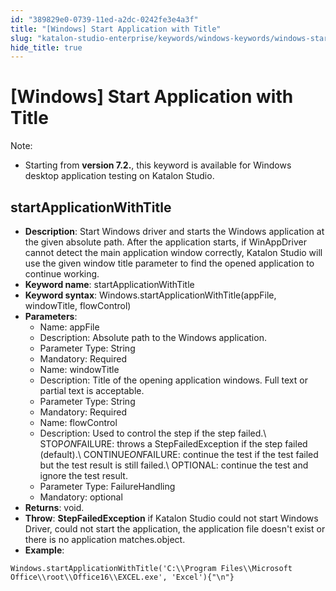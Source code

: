 ```yaml
---
id: "389829e0-0739-11ed-a2dc-0242fe3e4a3f"
title: "[Windows] Start Application with Title"
slug: "katalon-studio-enterprise/keywords/windows-keywords/windows-start-application-with-title"
hide_title: true
---
```


# <a id="id_0" class="anchor_top_offset"/><a id="ariaid-title1" class="anchor_top_offset"/>[Windows] Start Application with Title

              
<div xmlns="http://www.w3.org/1999/xhtml" className="note note note_note" id="id_0__id"><span className="note__title">Note:</span> 
  <ul className="ul"><li className="li"><p className="p">Starting from <strong className="ph b">version 7.2.</strong>, this keyword is
        available for Windows desktop application testing on Katalon
        Studio.</p></li></ul>
</div>
      

## <a id="id_0__id_1" class="anchor_top_offset"/>startApplicationWithTitle

              
<ul xmlns="http://www.w3.org/1999/xhtml" className="ul"><li className="li">     <strong className="ph b">Description</strong>: Start Windows driver and starts     the Windows application at the given absolute path. After the     application starts, if WinAppDriver cannot detect the main     application window correctly, Katalon Studio will use the given     window title parameter to find the opened application to continue     working.</li><li className="li">     <strong className="ph b">Keyword name</strong>: startApplicationWithTitle</li><li className="li">     <strong className="ph b">Keyword syntax</strong>:     Windows.startApplicationWithTitle(appFile, windowTitle,     flowControl)</li><li className="li">     <strong className="ph b">Parameters</strong>:      <ul className="ul"><li className="li">Name: appFile</li><li className="li">Description: Absolute path to the Windows application.</li><li className="li">Parameter Type: String</li><li className="li">Mandatory: Required</li><li className="li">Name: windowTitle</li><li className="li">Description: Title of the opening application windows. Full         text or partial text is acceptable.</li><li className="li">Parameter Type: String</li><li className="li">Mandatory: Required</li><li className="li">Name: flowControl</li><li className="li">Description: Used to control the step if the step failed.\         STOP<em className="ph i">ON</em>FAILURE: throws a StepFailedException if the step         failed (default).\ CONTINUE<em className="ph i">ON</em>FAILURE: continue the test if         the test failed but the test result is still failed.\ OPTIONAL:         continue the test and ignore the test result.</li><li className="li">Parameter Type: FailureHandling</li><li className="li">Mandatory: optional</li></ul>   </li><li className="li">     <strong className="ph b">Returns</strong>: void.</li><li className="li">     <strong className="ph b">Throw</strong>: <strong className="ph b">StepFailedException</strong> if     Katalon Studio could not start Windows Driver, could not start the     application, the application file doesn't exist or there is no     application matches.object.</li><li className="li">     <strong className="ph b">Example</strong>:</li></ul> 
              
<pre xmlns="http://www.w3.org/1999/xhtml" className="pre codeblock"><code>Windows.startApplicationWithTitle('C:\\Program Files\\Microsoft Office\\root\\Office16\\EXCEL.exe', 'Excel'){"\n"}</code></pre> 
            
